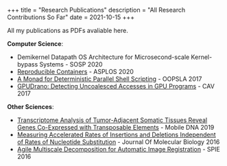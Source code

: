+++
title = "Research Publications"
description = "All Research Contributions So Far"
date = 2021-10-15
+++

All my publications as PDFs avaliable here.

**Computer Science**:
- Demikernel Datapath OS Architecture for Microsecond-scale Kernel-bypass Systems - SOSP 2020
- [Reproducible Containers](/resources/publications/dettrace.pdf) - ASPLOS 2020
- [A Monad for Deterministic Parallel Shell Scripting](/resources/publications/detflow.pdf) - OOPSLA 2017
- [GPUDrano: Detecting Uncoalesced Accesses in GPU Programs](/resources/publications/gpudrano.pdf) - CAV 2017

**Other Sciences**:
- [Transcriptome Analysis of Tumor-Adjacent Somatic Tissues Reveal Genes Co-Expressed with Transposable Elements](/resources/publications/indels.pdf) - Mobile DNA 2019
- [Measuring Accelerated Rates of Insertions and Deletions Independent of Rates of Nucleotide Substitution](/resources/publications/indels.pdf) - Journal Of Molecular Biology 2016
- [Agile Multiscale Decomposition for Automatic Image Registration](/resources/publications/shearlets.pdf) - SPIE 2016
